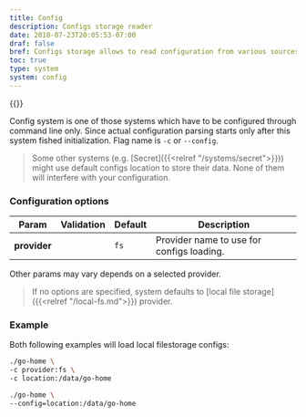 ```yaml
---
title: Config
description: Configs storage reader
date: 2018-07-23T20:05:53-07:00
draf: false
bref: Configs storage allows to read configuration from various sources
toc: true
type: system
system: config
---
```

{{<provider>}}

Config system is one of those systems which have to be configured through command line only. Since actual configuration parsing starts only after this system fished initialization. Flag name is `-c` or `--config`.

> Some other systems (e.g. [Secret]({{<relref "/systems/secret">}})) might use default configs location to store their data. None of them will interfere with your configuration.

### Configuration options

| Param | Validation | Default | Description |
|-------|------------|---------|-------------|
| **provider** ||`fs`| Provider name to use for configs loading.|

Other params may vary depends on a selected provider.

> If no options are specified, system defaults to [local file storage]({{<relref "/local-fs.md">}}) provider.

### Example

Both following examples will load local filestorage configs:

```bash
./go-home \
-c provider:fs \
-c location:/data/go-home
```

```bash
./go-home \
--config=location:/data/go-home
```